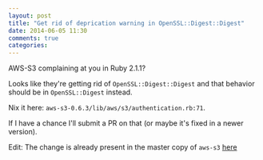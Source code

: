 ```yaml
---
layout: post
title: "Get rid of deprication warning in OpenSSL::Digest::Digest"
date: 2014-06-05 11:30
comments: true
categories: 
---
```


AWS-S3 complaining at you in Ruby 2.1.1?

Looks like they're getting rid of `OpenSSL::Digest::Digest` and that behavior should be in `OpenSSL::Digest` instead.

Nix it here: `aws-s3-0.6.3/lib/aws/s3/authentication.rb:71`.

If I have a chance I'll submit a PR on that (or maybe it's fixed in a newer version).

Edit: The change is already present in the master copy of `aws-s3` [here](https://github.com/marcel/aws-s3/blob/c4a99b34618ecc2990305fb52c685a9b0b7b8389/lib/aws/s3/authentication.rb#L71)
